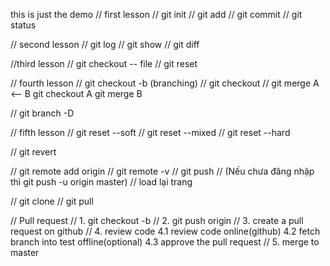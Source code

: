 this is just the demo
// first lesson
// git init
// git add
// git commit
// git status

// second lesson
// git log
// git show
// git diff

//third lesson
// git checkout -- file
// git reset

// fourth lesson
// git checkout -b <branch> (branching)
// git checkout <branch>
// git merge
A <-- B
git checkout A
git merge B

// git branch -D <branch>

// fifth lesson
// git reset --soft <to commit>
// git reset --mixed <to commit>
// git reset --hard <to commit>

// git revert

// git remote add origin
// git remote -v
// git push
// (Nếu chưa đăng nhập thì git push -u origin master)
// load lại trang

// git clone
// git pull

// Pull request
// 1. git checkout -b <feature a branch> 
// 2. git push origin <branch>
// 3. create a pull request on github
// 4. review code
    4.1 review code online(github)
    4.2 fetch branch into test offline(optional)
    4.3 approve the pull request
// 5. merge to master
